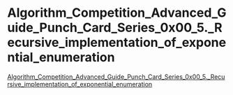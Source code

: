 # Algorithm_Competition_Advanced_Guide_Punch_Card_Series_0x00_5._Recursive_implementation_of_exponential_enumeration
[Algorithm_Competition_Advanced_Guide_Punch_Card_Series_0x00_5._Recursive_implementation_of_exponential_enumeration](https://aiwithcloud.com/2022/09/14/algorithm_competition_advanced_guide_punch_card_series_0x00_5-_recursive_implementation_of_exponential_enumeration/)